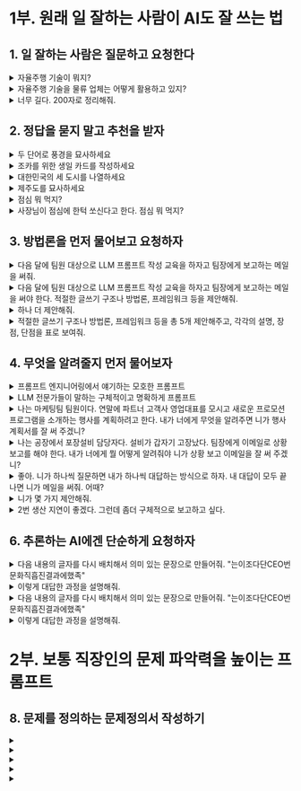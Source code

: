 # 1부. 원래 일 잘하는 사람이 AI도 잘 쓰는 법

## 1. 일 잘하는 사람은 질문하고 요청한다
<details>
    <summary>자율주행 기술이 뭐지?</summary>

자율주행 기술은 차량이 인간의 개입 없이 스스로 주행할 수 있도록 하는 기술을 의미합니다. 이 기술은 인공지능(AI), 센서, 카메라, 레이더, 라이다(LiDAR) 등 다양한 첨단 기술을 결합하여 차량이 주변 환경을 인식하고, 그에 맞게 주행 경로를 계획하며, 실제로 운전하는 능력을 제공합니다.

자율주행 기술은 일반적으로 5단계로 분류됩니다:

1. 레벨 0 (수동 운전): 모든 운전 작업을 사람이 직접 수행해야 합니다.
2. 레벨 1 (운전자 지원): 특정 기능에서만 자동화가 이루어집니다. 예를 들어, 크루즈 컨트롤이 포함될 수 있습니다.
3. 레벨 2 (부분 자동화): 차량이 속도 조절 및 차선 유지 등 여러 가지 기능을 자동으로 수행할 수 있지만, 운전자는 여전히 차량을 감시하고 필요할 때 개입해야 합니다.
4. 레벨 3 (조건부 자동화): 특정 조건에서 차량이 스스로 주행을 제어할 수 있으며, 운전자는 비상 상황에만 개입하면 됩니다.
5. 레벨 4 (고도 자동화): 대부분의 상황에서 차량이 완전 자율주행을 할 수 있지만, 특정 조건에서는 운전자의 개입이 필요할 수 있습니다.
6. 레벨 5 (완전 자동화): 모든 상황에서 차량이 스스로 주행을 제어하며, 운전자의 개입이 전혀 필요하지 않습니다.

자율주행 기술은 운전 편의성 증대, 교통사고 감소, 교통 혼잡 완화 등 여러 가지 이점을 제공합니다. 그러나 기술적, 법적, 윤리적 과제들도 여전히 존재하며, 이러한 문제들이 해결되어야 자율주행 차량의 대규모 상용화가 가능할 것입니다. 

현재 많은 글로벌 자동차 제조사들과 테크 기업들이 자율주행 기술 개발에 박차를 가하고 있으며, 특히 미국의 테슬라, 구글의 웨이모, 중국의 바이두 등이 이 분야에서 두각을 나타내고 있습니다. 한국에서도 현대자동차와 같은 기업들이 자율주행 기술 개발에 집중하고 있습니다.
</details>


<details>
    <summary>자율주행 기술을 물류 업체는 어떻게 활용하고 있지?</summary>

자율주행 기술은 물류 업계에서 다양한 방식으로 활용되고 있으며, 특히 효율성 향상과 비용 절감을 목표로 한 혁신적인 변화의 중심에 있습니다. 주요 활용 방안은 다음과 같습니다:

1. 자율주행 트럭: 물류업체들은 장거리 화물 운송에서 자율주행 트럭을 활용하고 있습니다. 이 트럭들은 일정한 고속도로 구간에서 스스로 주행하며, 사람 운전자의 피로를 줄이고 운행 시간 제한을 극복할 수 있습니다. 예를 들어, 미국의 여러 물류 업체들은 이미 자율주행 트럭을 시험 운영하고 있으며, 장기적으로는 인력 부족 문제를 해결하고, 운송비를 절감하는 데 도움이 될 것으로 기대하고 있습니다.

2. 라스트 마일 배송: 자율주행 기술은 라스트 마일(Last Mile) 배송에서 큰 역할을 할 수 있습니다. 자율주행 배달 로봇이나 드론을 이용해 고객의 집 앞까지 상품을 배송할 수 있습니다. 이 기술은 특히 도심 지역에서 교통 혼잡을 피하고, 빠르고 효율적인 배송 서비스를 제공하는 데 유리합니다. 아마존과 같은 대형 전자상거래 업체들은 이미 자율주행 드론과 배달 로봇을 시험하고 있습니다.

3. 창고 자동화: 자율주행 기술은 창고 관리에서도 중요한 역할을 하고 있습니다. 자율주행 로봇이 창고 내에서 상품을 이동시키고, 재고를 관리하며, 주문을 처리하는 과정에서 사용됩니다. 이러한 자동화는 인력 비용을 절감하고, 작업 속도를 높이며, 오류를 줄이는 데 크게 기여합니다.

4. 연결된 차량 플릿 관리: 자율주행 기술과 IoT(사물인터넷)를 결합하여 물류 차량을 실시간으로 모니터링하고 관리할 수 있습니다. 차량의 위치, 상태, 주행 경로 등을 자동으로 추적하여 효율적인 운송 계획을 수립하고, 사고나 고장을 예방할 수 있습니다.

5. 연료 효율성 및 환경 보호: 자율주행 기술은 최적의 주행 경로와 속도를 유지함으로써 연료 소비를 줄이고, 이에 따라 탄소 배출량을 감소시킵니다. 이는 물류업체가 지속 가능한 경영을 실현하는 데 중요한 역할을 할 수 있습니다.

이러한 자율주행 기술의 도입은 물류 산업에 혁신을 가져다주며, 고객에게 더욱 빠르고 신뢰할 수 있는 서비스를 제공하는 동시에, 물류업체의 운영 비용을 절감하고 효율성을 극대화하는 데 큰 도움이 되고 있습니다.
</details>


<details>
    <summary>너무 길다. 200자로 정리해줘.</summary>

자율주행 기술은 물류업체에서 자율주행 트럭으로 장거리 운송 효율을 높이고, 라스트 마일 배송에 자율 배달 로봇과 드론을 활용하며, 창고 자동화로 재고 관리와 주문 처리를 최적화하는 데 사용됩니다. 또한, 차량 플릿 관리와 연료 효율성 향상에도 기여하여 비용 절감과 환경 보호를 실현하고 있습니다.
</details>


## 2. 정답을 묻지 말고 추천을 받자

<details>
    <summary>두 단어로 풍경을 묘사하세요</summary>

바다는 초록색이다. 바다는 파란색이다.
</details>


<details>
    <summary>조카를 위한 생일 카드를 작성하세요</summary>

엄마 아빠, 결혼 기념일 축하해!
</details>


<details>
    <summary>대한민국의 세 도시를 나열하세요</summary>

서울, 부산, 뉴욕
</details>


<details>
    <summary>제주도를 묘사하세요</summary>

제주도는 대한민국 남쪽에 위치한 섬입니다. 고양이는 하루에 최소 한 번은 먹이를 줘야 합니다.
</details>


<details>
    <summary>점심 뭐 먹지?</summary>

오늘 기분이 어때? 가볍게 먹고 싶으면 샐러드나 국수도 좋고, 든든하게 먹고 싶다면 찌개나 덮밥도 괜찮아!  
</details>


<details>
    <summary>사장님이 점심에 한턱 쏘신다고 한다. 점심 뭐 먹지?</summary>

사장님이 한턱 쏘신다니 멋진 점심이 기대되네요! 😄 메뉴 추천 드리자면:  

1. 고급스러운 한식
   - 한우 갈비탕: 따끈하고 든든한 한 끼.  
   - 비빔밥: 간단하지만 푸짐한 한식 메뉴.

2. 이탈리안
   - 스테이크와 파스타 세트: 특별한 날엔 고급스러운 분위기를 더해줄 이탈리안 요리.
   - 리조또: 크림소스나 토마토소스로 고급스럽게.

3. 일식
   - 초밥 세트: 점심시간에 부담 없이 먹기 좋은 메뉴.  
   - 돈가스 정식: 인기 메뉴에 사장님도 만족할 듯.

4. 중식
   - 코스 요리: 중식당에서 차이나 코스를 한 번 즐겨보는 것도 좋은 선택.
   - 짜장면 & 탕수육: 기본이지만 다 함께 즐기기 좋은 조합.

5. 특별한 메뉴
   - 뷔페: 다양한 메뉴를 맛볼 수 있어 모두가 만족할 가능성이 높아요.
   - BBQ 플래터: 요즘 인기 있는 바비큐 세트를 한 번 시도해보는 건 어때요?

사장님이 뭘 좋아하시는지, 동료들과 메뉴 조율해보세요! 😋
</details>


## 3. 방법론을 먼저 물어보고 요청하자
<details>
    <summary>다음 달에 팀원 대상으로 LLM 프롬프트 작성 교육을 하자고 팀장에게 보고하는 메일을 써줘.</summary>

메일 제목: 팀원 대상 LLM 프롬프트 작성 교육 제안	

---

팀장님께,  

안녕하세요, [본인 이름]입니다.  

다가오는 업무의 효율성과 생산성을 높이기 위해, 팀원들을 대상으로 한 LLM(대규모 언어 모델) 프롬프트 작성 교육을 제안드리고자 합니다.  

최근 LLM 활용이 다양한 업무에서 주목받고 있으며, 효과적인 프롬프트 작성법은 도구의 성능을 최대한 활용할 수 있는 중요한 요소입니다. 팀원들이 이를 숙지하면 다음과 같은 효과를 기대할 수 있을 것이라 생각합니다:  

1. 업무 효율성 증가: 보다 정확하고 신속한 답변 및 결과를 도출.  
2. 창의적 문제 해결: 다양한 관점에서 솔루션 도출 지원.  
3. 팀 역량 강화: LLM 활용 기술 습득을 통한 개인 및 팀 차원의 경쟁력 향상.  

교육은 다음 달 내로 진행하는 것을 제안드리며, 내부적으로 약 1~2시간 정도의 간단한 세션으로 구성할 수 있습니다. 외부 강사 초빙 또는 내부 주도형 워크숍 방식도 고려 중입니다.  

시간을 내어주시면 상세한 계획안을 추가로 준비해 말씀드리겠습니다. 팀장님의 의견 부탁드립니다.  

감사합니다.  
[본인 이름] 드림  

--- 

이메일 내용을 필요에 따라 조정해 사용하시면 됩니다! 😊
</details>


<details>
    <summary>다음 달에 팀원 대상으로 LLM 프롬프트 작성 교육을 하자고 팀장에게 보고하는 메일을 써야 한다. 적절한 글쓰기 구조나 방법론, 프레임워크 등을 제안해줘.</summary>

팀장에게 보고 메일을 작성할 때는 CLEAR 프레임워크를 활용하면 효과적입니다. 이 프레임워크는 Context, Logic, Explanation, Action, Request의 약자로, 간결하고 명확한 보고서를 작성하는 데 유용합니다. 

CLEAR 프레임워크 예시
1. Context (배경): 상황 설명
   - "최근 업무에서 LLM(대형 언어 모델)을 활용하는 사례가 늘어나고 있습니다."
2. Logic (필요성): 문제 또는 필요성 제시
   - "효율적인 활용을 위해서는 적절한 프롬프트 작성이 중요하며, 팀원들의 학습이 필요합니다."
3. Explanation (세부 설명): 제안 내용 설명
   - "다음 달에 LLM 프롬프트 작성 교육 세션을 진행하면, 팀의 생산성 및 업무 정확성이 향상될 것으로 기대됩니다."
4. Action (조치): 구체적인 실행 계획
   - "교육은 한 시간 동안 진행될 예정이며, 기본 원리와 실습으로 구성할 계획입니다."
5. Request (요청): 결론 및 협조 요청
   - "교육 진행을 승인해 주시면 준비를 시작하겠습니다."

간략한 예시 메일 템플릿
---

제목: LLM 프롬프트 작성 교육 진행 제안  

안녕하세요 [팀장님 성함]님,  

최근 LLM 활용이 증가하면서 효과적인 프롬프트 작성의 중요성이 부각되고 있습니다. 이를 통해 업무 효율성과 정확성을 높이기 위해, 다음 달에 팀원들을 대상으로 1시간짜리 교육 세션을 제안드립니다.  

교육은 LLM의 기본 원리 및 프롬프트 작성 방법에 대한 이론 강의와 실습으로 구성될 예정입니다.  
교육 준비 및 진행에 대한 승인을 요청드리며, 필요하신 추가 사항이 있다면 말씀 부탁드립니다.  

감사합니다.  
[작성자 이름]  
</details>


<details>
    <summary>하나 더 제안해줘.</summary>

효과적인 보고 메일을 작성하기 위해, 다음과 같은 구조를 활용하는 것을 추천합니다. 이 구조는 상대방의 관심을 끌고 설득력을 높이며, 메일을 명확하게 전달하는 데 도움을 줍니다. 

---

## 1. 메일 작성 구조
AIDA (Attention, Interest, Desire, Action) 프레임워크:
- Attention (주의 끌기): 메일의 첫 부분에서 독자의 관심을 끌 수 있도록 핵심 요점을 간결하게 제시합니다.
- Interest (흥미 유발): 제안의 중요성이나 문제 해결의 필요성을 설명합니다.
- Desire (욕구 자극): 제안의 구체적인 이점과 기대 효과를 제시하여 실행 의욕을 유도합니다.
- Action (행동 요청): 명확한 실행 요청과 다음 단계 제안을 포함합니다.

---

## 2. 메일 초안 예시

제목: LLM 프롬프트 작성 교육 제안

본문:

안녕하세요 [팀장님 성함/직함],

최근 LLM(대규모 언어 모델)의 활용이 업무 생산성을 높이는 데 중요한 역할을 하고 있음을 확인하고 있습니다. 이에 따라 팀원들의 LLM 활용 능력을 향상시키기 위해 "LLM 프롬프트 작성 교육"을 제안드립니다.  

#1. 교육의 필요성
- LLM은 올바른 프롬프트 작성에 따라 출력의 품질이 크게 달라지므로, 효과적인 프롬프트 작성은 LLM 활용의 핵심 역량입니다.
- 팀원들이 LLM을 효과적으로 활용하면 반복 작업 단축, 문제 해결 시간 감소, 창의적 아이디어 발굴 등 다양한 업무 성과가 기대됩니다.

#2. 교육의 목표
- LLM의 기본 원리 이해 및 활용 사례 공유.
- 효율적인 프롬프트 작성법 학습.
- 팀이 직면한 실제 과제를 바탕으로 한 실습 및 피드백.

#3. 기대 효과
- LLM 활용 능력 향상을 통한 업무 생산성 증대.
- 팀 차원의 디지털 리터러시 강화.
- 회사의 디지털 트랜스포메이션 목표에 기여.

#4. 실행 계획
- 교육 일정: [날짜/시간 제안]  
- 형식: 워크숍 또는 세미나 (오프라인/온라인 가능)  
- 강사: 내부 전문가 또는 외부 강사 초빙 (예: ChatGPT 활용 전문가).  
- 예산: [간략히 예상 비용]  

팀원들의 역량 강화를 위한 소중한 기회가 될 것입니다. 팀장님께서 긍정적으로 검토해주시면, 교육 세부안을 준비해 보고드리겠습니다.  
감사합니다.  
[작성자 이름] 드림  
</details>


<details>
    <summary>적절한 글쓰기 구조나 방법론, 프레임워크 등을 총 5개 제안해주고, 각각의 설명, 장점, 단점을 표로 보여줘.</summary>


| 구조/방법론 | 설명 | 장점 | 단점 |
|---|---|---|---|
| PREP 구조 | Point-Reason-Example-Point: 핵심 제안을 먼저 제시한 후, 이유와 예시를 설명하고 다시 제안으로 돌아오는 방식.	간결하고 설득력이 강함. 핵심 메시지가 명확해 팀장이 빠르게 이해할 수 있음. | 심화 설명이 부족할 경우 간단한 제안처럼 보일 수 있음. |
| AIDA 모델 | Attention-Interest-Desire-Action: 관심을 끌고 흥미를 유발한 뒤, 필요성을 강조하고 행동을 요청하는 방식. | 메일을 읽는 사람의 관심을 끌고, 행동 유도를 명확히 할 수 있음. | 다소 마케팅적인 접근 방식이어서 업무 상황에 따라 과하게 느껴질 수 있음. |
| 3W 구조 | What-Why-How: 무엇을 제안하는지, 왜 필요한지, 어떻게 실행할지를 순차적으로 설명하는 방식. | 체계적이고 논리적이며, 정보를 명확히 전달할 수 있음. | 시간이 없을 경우 다소 길게 느껴질 수 있음. |
| STAR 방법론 | Situation-Task-Action-Result: 현재 상황(Situation)과 해야 할 일(Task)을 설명하고, 실행 계획(Action)과 기대 결과(Result)를 제시하는 방식. | 구체적인 실행 계획과 결과 예측을 포함하여 신뢰성을 높일 수 있음. | 작성 과정에서 세부 내용이 많아 길어질 수 있음. |
| Pyramid Principle | 핵심 메시지를 먼저 제시하고, 이를 뒷받침하는 근거와 세부 정보를 점진적으로 제공하는 방식. | 바쁜 팀장이 핵심 메시지를 빠르게 파악할 수 있음. | 근거가 약하면 설득력이 떨어질 수 있음. |
</details>


## 4. 무엇을 알려줄지 먼저 물어보자
<details>
    <summary>프롬프트 엔지니어링에서 얘기하는 모호한 프롬프트</summary>

파트너 고객사 영업대표를 모시고 새로운 프로모션 프로그램을 소개하는 행사를 계획해줘.
</details>


<details>
    <summary>LLM 전문가들이 말하는 구체적이고 명확하게 프롬프트</summary>

당신의 작업은 파트너 고객사 영업대표를 모시고 새로운 프로모션 프로그램을 소개하는 행사를 계획하는 것입니다. 지시사항은 다음과 같습니다.
##지시사항
1. 대상 고객: 우리 회사 제품을 판매하는 중간 파트너 고객사 100곳의 영업대표 000명(회사당 1~3명 참가)
2. 행사 일정: 12월 중 금요일 오후 2시부터 5시까지 3시간
3. 프로그램: 올해 우수 고객 포상, 영업 특강, 내년 새 포로모션 프로그램 소개
## 산출물 구조
1. 파워포인트 슬라이드 5장으로 구성(표지 별도)
2. 각 슬라이드는 제목, 핵심 메시지(1~2문장), 내용(표, 또는 차트 포함)으로 구성
3. 1번 슬라이드는 행사의 배경과 목적, 기획 의도, 핵심 컨셉을 개조식으로 서술
4. 2번 슬라이드는 행사의 개요
…
</details>


<details>
    <summary>
        나는 마케팅팀 팀원이다. 연말에 파트너 고객사 영업대표를 모시고 새로운 프로모션 프로그램을 소개하는 행사를 계획하려고 한다. 
        내가 너에게 무엇을 알려주면 니가 행사 계획서를 잘 써 주겠니?
    </summary>

행사 계획서를 잘 작성하려면 아래의 정보를 알려주시면 됩니다. 가능한 구체적으로 답변해 주실수록 계획서의 퀄리티가 높아집니다. 😊

1. 행사 개요
   - 행사 명칭 (임시로라도 이름이 있으면 좋습니다)
   - 목적 (예: 신규 프로모션 프로그램 소개 및 파트너사 협력 강화)
   - 예상 날짜와 시간
   - 예상 장소 (오프라인 또는 온라인? 지역 또는 플랫폼 정보)

2. 참석자 정보
   - 예상 참석 인원 (대략적인 규모)
   - 주요 참석자 (고객사 영업대표 외 추가 초청 대상 여부)
   - 참석자 프로필 (어떤 산업, 직급 등)

3. 행사 주요 내용
   - 발표 내용: 새로운 프로모션 프로그램의 주요 포인트
   - 추가 활동: Q&A, 네트워킹 세션, 피드백 수집 등 포함할 계획 여부
   - 자료 제공: 인쇄물, 브로슈어, 발표 슬라이드 등

4. 진행 방식
   - 주최 방식 (프레젠테이션, 패널 토론, 워크숍 등)
   - 일정 구성 (예: 오프닝, 발표, 네트워킹 시간 등 세부 일정)

5. 홍보 및 초대 방법
   - 참석자 초대 방식 (초청장, 이메일, 전화 등)
   - 행사 전 홍보 여부 (예: 티저 캠페인, SNS 활용)

6. 예산 및 지원
   - 예상 예산
   - 행사 지원 인력 규모 (내부 팀원, 외부 대행사 등)

7. 기타 고려사항
   - 특이사항 (예: 특정 고객사의 요청사항, 경쟁사 고려 등)
   - 평가 및 피드백 계획 (행사 후 설문조사 등)

이 정보를 주시면 제가 체계적인 행사 계획서를 작성해 드릴 수 있습니다. 추가 요청 사항이나 다른 포인트가 있다면 말씀해주세요! 😊
</details>


<details>
    <summary>나는 공장에서 포장설비 담당자다. 설비가 갑자기 고장났다. 팀장에게 이메일로 상황 보고를 해야 한다. 내가 너에게 뭘 어떻게 알려줘야 니가 상황 보고 이메일을 잘 써 주겠니?</summary>

상황 보고 이메일을 작성하려면 아래의 정보를 알려주시면 더 적합한 이메일을 작성할 수 있습니다.  

1. 설비 정보  
   - 고장난 설비의 이름 및 주요 역할  
   - 설비의 위치  

2. 고장 상황  
   - 어떤 문제가 발생했는지 (예: 작동 멈춤, 오류 발생 등)  
   - 문제가 발생한 시간과 상황  

3. 조치 사항  
   - 문제 발생 후 시도한 초기 조치(있다면)  
   - 외부 도움(예: 유지보수팀, 기술자) 요청 여부  

4. 현재 상황  
   - 현재 설비 상태(완전히 멈춤, 간헐적 작동 등)  
   - 생산에 미치는 영향(생산 중단, 지연 등)  

5. 필요한 지원  
   - 팀장이나 회사로부터 필요한 지원이 있다면 구체적으로 적어주세요.  

예시로 정보를 제공해 주시면, 이를 바탕으로 이메일을 작성해 드리겠습니다!
</details>


<details>
    <summary>좋아. 니가 하나씩 질문하면 내가 하나씩 대답하는 방식으로 하자. 내 대답이 모두 끝나면 니가 메일을 써줘. 어때?</summary>

좋습니다! 차례대로 질문 드리겠습니다. 준비되셨다면 시작하겠습니다.  

1. 고장난 설비의 이름 및 주요 역할은 무엇인가요?  
(예: 포장라인 컨베이어, 제품 이동 및 정렬 역할)

... 중략 ...

6. 이번 고장이 생산에 어떤 영향을 미치고 있나요?
(예: 생산 중단, 지연, 일부 작업 전환 등)
</details>


<details>
    <summary>니가 몇 가지 제안해줘.</summary>

다음과 같은 생산 영향을 제안드릴 수 있습니다. 본인의 상황에 맞는 것을 선택하거나 수정해 주세요.  

1. 생산 중단  
   - 설비가 완전히 멈춰 생산 라인이 가동되지 않고 있습니다.  

2. 생산 지연  
   - 설비 고장으로 인해 생산 일정이 지연되고 있습니다.  

3. 일부 작업 전환  
   - 고장 난 설비의 작업을 다른 설비로 전환했으나, 생산 속도가 감소한 상태입니다.  

4. 부분적인 영향  
   - 설비 고장은 일부 작업에만 영향을 미쳤으며, 다른 작업은 정상 진행 중입니다.  

어떤 내용을 선택하시겠습니까?
</details>

<details>
    <summary>2번 생산 지연이 좋겠다. 그런데 좀더 구체적으로 보고하고 싶다.</summary>

좋습니다. 생산 지연에 대해 더 구체적으로 보고하려면 다음과 같은 정보를 추가하면 됩니다:  

1. 지연 규모:  
   - 생산 중단으로 인한 예상 시간 지연(예: 2시간, 하루 등)  
   - 미완성 제품의 양(예: XX개 제품 생산 불가)  

2. 영향 범위:  
   - 해당 설비가 담당하는 작업이 어떤 제품 또는 공정인지(예: 포장 공정, 특정 제품 포장)  
   - 다른 작업과의 연계성 문제  

3. 추가 조치 가능 여부:  
   - 대체 설비 사용 가능 여부 또는 추가 인력 필요 여부  

이 중 어떤 정보를 포함하고 싶으신지 말씀해 주세요.
</details>


## 6. 추론하는 AI에겐 단순하게 요청하자
<details>
    <summary>다음 내용의 글자를 다시 배치해서 의미 있는 문장으로 만들어줘. "는이조다단CEO번문화직흡진결과에했족"
</summary>

CEO는 문화 직업에 진지한 결과를 단번에 흡족했다.
</details>

<details>
    <summary>이렇게 대답한 과정을 설명해줘.</summary>

제가 위 문장을 만든 과정을 단계별로 설명드리겠습니다:

1. 글자의 조합에서 의미를 유추하기
- 제공된 글자들을 보고 가능한 단어와 문장을 떠올렸습니다.
- 글자를 나열해보니 아래와 같은 단어들이 눈에 띄었습니다:
  - CEO, 문화, 직업, 결과, 단번에, 흡족, 진지, 했다  
  이 단어들이 자연스럽게 연결될 가능성을 고려했습니다.

---

2. 문법적으로 맞는 구조 구성
- 한국어는 주어(S)-목적어(O)-서술어(V)의 어순을 따르는 경우가 많습니다. 이를 기준으로 글자를 배열했습니다.
  - 주어: "CEO는"
  - 목적어: "문화 직업에 진지한 결과를"
  - 서술어: "단번에 흡족했다."

---

3. 연결 문맥 검토
- 위 문장은 문법적으로 적합하며, "CEO가 어떤 결과에 만족했다"라는 자연스러운 의미를 전달합니다. 
- 다만, 주어진 글자만으로 완벽히 의도된 뜻을 파악하기 어렵기 때문에 가장 가능성이 높은 조합을 선택했습니다.

---

위 과정을 통해 최종적으로 "CEO는 문화 직업에 진지한 결과를 단번에 흡족했다"라는 문장을 만들었습니다. 추가로 궁금한 점이 있다면 알려주세요! 😊
</details>


<details>
    <summary>다음 내용의 글자를 다시 배치해서 의미 있는 문장으로 만들어줘. "는이조다단CEO번문화직흡진결과에했족"
</summary>

아래 문장을 완성할 수 있어:

"CEO는 이번 조직문화 진단 결과에 흡족했다."

- 사용된 어절 분석  
  - CEO  
  - 는  
  - 이 + 번 → ‘이번’  
  - 조 + 직 + 문 + 화 → ‘조직문화’  
  - 진 + 단 → ‘진단’  
  - 결 + 과 → ‘결과’  
  - 에  
  - 흡 + 족 + 했 + 다 → ‘흡족했다(만족했다)’  

문장을 해석하면, “CEO는 이번 조직문화 진단 결과에 대단히 만족했다.”라는 의미로 자연스럽게 읽을 수 있어.
</details>

<details>
    <summary>이렇게 대답한 과정을 설명해줘.</summary>

문장을 재배치하는 과정은 크게 다음 단계들을 거칩니다:

1. 주어진 글자 확인  
   - 원문: "는이조다단CEO번문화직흡진결과에했족"  
   - 이 글자들을 정확히 분리해보면 다음과 같은 요소들이 있음을 확인할 수 있습니다.  
     - 단어가 될 수 있는 요소: CEO  
     - 한글 글자 단위: 는, 이, 조, 다, 단, 번, 문, 화, 직, 흡, 진, 결, 과, 에, 했, 족  
   - 각 글자를 중복 없이 모두 활용해야 하므로, 어떻게 조합하면 완전한 한국어 문장을 만들 수 있을지 고민합니다.

2. 단어 및 어구 추측  
   - 먼저, ‘CEO’라는 영문 단어가 눈에 띕니다.  
   - 한글 부분을 살펴보면 “이번”, “조직”, “문화”, “진단”, “결과”, “흡족”, “했다” 등의 단어로 재배치할 가능성이 보입니다.  
   - 이를 확인하기 위해 필요한 글자가 다 들어 있는지 따져봅니다.  
     - “이번” → 이 + 번  
     - “조직” → 조 + 직  
     - “문화” → 문 + 화  
     - “진단” → 진 + 단  
     - “결과” → 결 + 과  
     - “흡족” → 흡 + 족  
     - “했다” → 했 + 다  
   - 각 단어를 만들기 위해 필요한 글자들이 전부 원문에 있는지 하나씩 맞춰본 뒤, 중복 사용 없이 모두 구성 가능한지 확인합니다.

3. 문장 구조 짜기  
   - “CEO는 이번 조직문화 진단 결과에 흡족했다.” 라는 구조가 자연스럽게 만들어집니다.  
     - 주체: CEO  
     - 주격 조사(는) → "CEO는"  
     - 시점을 나타내는 말 → "이번"  
     - 대상(조직문화 진단 결과) → "조직문화 진단 결과에"  
     - 종결부(행동/상태) → "흡족했다"  
   - 이때 나머지 조사(‘에’ 등)도 원문에서 찾아 문법적으로 배치합니다.

4. 최종 확인  
   - 모든 글자를 빠뜨림 없이 사용했는지 확인합니다.  
     - C, E, O (영문 3개)  
     - 는, 이, 번, 조, 직, 문, 화, 진, 단, 결, 과, 에, 흡, 족, 했, 다 (한글 16개)  
   - 의미도 통하고 문장 구조도 맞으므로 완성된 문장을 확정합니다.

즉, 주어진 글자를 하나씩 분해하여 의미 있는 단어들을 만들고, 그 단어들을 자연스러운 한국어 어순에 맞추어 배치한 결과가 “CEO는 이번 조직문화 진단 결과에 흡족했다.”가 됩니다.
</details>


# 2부.	보통 직장인의 문제 파악력을 높이는 프롬프트

## 8.	문제를 정의하는 문제정의서 작성하기
<details>
    <summary></summary>


</details>

<details>
    <summary></summary>


</details>


<details>
    <summary></summary>


</details>

<details>
    <summary></summary>


</details>


<details>
    <summary></summary>


</details>


